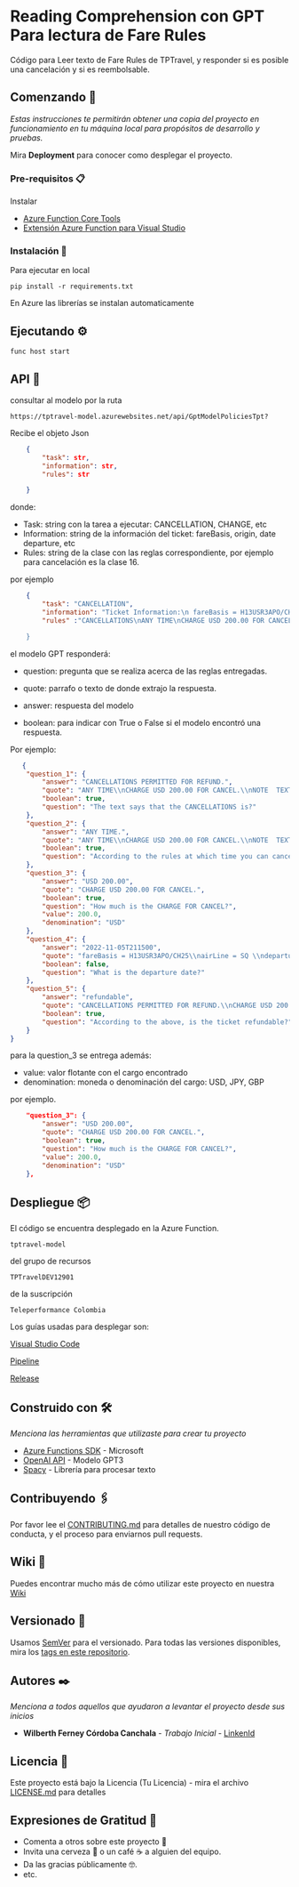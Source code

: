 # Reading Comprehension con GPT Para lectura de Fare Rules

Código para Leer texto de Fare Rules de TPTravel, y responder si es posible una cancelación y si es reembolsable. 


## Comenzando 🚀

_Estas instrucciones te permitirán obtener una copia del proyecto en funcionamiento en tu máquina local para propósitos de desarrollo y pruebas._

Mira **Deployment** para conocer como desplegar el proyecto.


### Pre-requisitos 📋

Instalar
- [Azure Function Core Tools](https://docs.microsoft.com/en-us/azure/azure-functions/functions-run-local?tabs=v4%2Cwindows%2Ccsharp%2Cportal%2Cbash)
- [Extensión Azure Function para Visual Studio](https://github.com/microsoft/vscode-azurefunctions)

### Instalación 🔧




Para ejecutar en local

```
pip install -r requirements.txt
```

En Azure las librerías se instalan automaticamente

## Ejecutando ⚙️

```
func host start
```

## API 🦉

consultar al modelo por la ruta

```
https://tptravel-model.azurewebsites.net/api/GptModelPoliciesTpt?
```

Recibe el objeto Json

```json
    {
        "task": str,
		"information": str,
		"rules": str

    }
```
donde:
- Task: string con la tarea a ejecutar: CANCELLATION, CHANGE, etc
- Information: string de la información del ticket: fareBasis, origin, date departure, etc
- Rules: string de la clase con las reglas correspondiente, por ejemplo para cancelación es la clase 16.

por ejemplo

```json
    {
        "task": "CANCELLATION",
		"information": "Ticket Information:\n fareBasis = H13USR3APO/CH25\n airLine = SQ \n departureDate = 2022-11-05T21:15:00\n route = origin: JFK\n destination: FRA \nticketNumber: 6185860002240\n ticketIssuanceDate: 2022-05-31T00:00:00+00:00\n reservationDate: 2022-05-05T21:15:00\n cancelationDate: 2022-05-10T02:15:00\n",
		"rules" :"CANCELLATIONS\nANY TIME\nCHARGE USD 200.00 FOR CANCEL.\nNOTE - TEXT BELOW NOT VALIDATED FOR AUTOPRICING.

    }
```

el modelo GPT responderá:
- question: pregunta que se realiza acerca de las reglas entregadas.

- quote: parrafo o texto de donde extrajo la respuesta.
- answer: respuesta del modelo
- boolean: para indicar con True o False si el modelo encontró una respuesta.

Por ejemplo: 

```json
   {
	"question_1": {
		"answer": "CANCELLATIONS PERMITTED FOR REFUND.",
		"quote": "ANY TIME\\nCHARGE USD 200.00 FOR CANCEL.\\nNOTE  TEXT BELOW NOT VALIDATED FOR AUTOPRICING.",
		"boolean": true,
		"question": "The text says that the CANCELLATIONS is?"
	},
	"question_2": {
		"answer": "ANY TIME.",
		"quote": "ANY TIME\\nCHARGE USD 200.00 FOR CANCEL.\\nNOTE  TEXT BELOW NOT VALIDATED FOR AUTOPRICING.",
		"boolean": true,
		"question": "According to the rules at which time you can cancel"
	},
	"question_3": {
		"answer": "USD 200.00",
		"quote": "CHARGE USD 200.00 FOR CANCEL.",
		"boolean": true,
		"question": "How much is the CHARGE FOR CANCEL?",
		"value": 200.0,
		"denomination": "USD"
	},
	"question_4": {
		"answer": "2022-11-05T211500",
		"quote": "fareBasis = H13USR3APO/CH25\\nairLine = SQ \\ndepartureDate = 2022-11-05T211500\\nroute = origin JFK\\ndestination FRA \\nticketNumber 6185860002240\\nticketIssuanceDate 2022-05-31T000000+0000\\nreservationDate 2022-05-05T211500\\ncancelationDate 2022-05-10T021500",
		"boolean": false,
		"question": "What is the departure date?"
	},
	"question_5": {
		"answer": "refundable",
		"quote": "CANCELLATIONS PERMITTED FOR REFUND.\\nCHARGE USD 200.00 FOR CANCEL.",
		"boolean": true,
		"question": "According to the above, is the ticket refundable?"
	}
}
```

para la question_3 se entrega además:

- value: valor flotante con el cargo encontrado
- denomination: moneda o denominación del cargo: USD, JPY, GBP

por ejemplo.

```json
	"question_3": {
		"answer": "USD 200.00",
		"quote": "CHARGE USD 200.00 FOR CANCEL.",
		"boolean": true,
		"question": "How much is the CHARGE FOR CANCEL?",
		"value": 200.0,
		"denomination": "USD"
	},
```




## Despliegue 📦

El código se encuentra desplegado en la Azure Function.

```
tptravel-model
```

del grupo de recursos

```
TPTravelDEV12901
```

de la suscripción

```
Teleperformance Colombia
```

Los guías usadas para desplegar son:

[Visual Studio Code](https://fecork.notion.site/Desplegar-c-digo-en-Azure-Function-con-Visual-Studio-Code-df55f8a586af43709ef499ab4dc298c4)

[Pipeline](https://fecork.notion.site/Pipeline-para-Azure-Function-4a46b6b2529a4311841d6a51516ecf2a)

[Release](https://fecork.notion.site/Release-para-Azure-Function-3203b3a312aa40a79c2074533fc252d5)

## Construido con 🛠️

_Menciona las herramientas que utilizaste para crear tu proyecto_

* [Azure Functions SDK](https://pypi.org/project/azure-functions/) - Microsoft
* [OpenAI API](https://openai.com/blog/openai-api/) - Modelo GPT3
* [Spacy](https://spacy.io) - Librería para procesar texto

## Contribuyendo 🖇️

Por favor lee el [CONTRIBUTING.md](https://gist.github.com/villanuevand/xxxxxx) para detalles de nuestro código de conducta, y el proceso para enviarnos pull requests.

## Wiki 📖

Puedes encontrar mucho más de cómo utilizar este proyecto en nuestra [Wiki](https://github.com/tu/proyecto/wiki)

## Versionado 📌

Usamos [SemVer](http://semver.org/) para el versionado. Para todas las versiones disponibles, mira los [tags en este repositorio](https://github.com/tu/proyecto/tags).

## Autores ✒️

_Menciona a todos aquellos que ayudaron a levantar el proyecto desde sus inicios_

* **Wilberth Ferney Córdoba Canchala** - *Trabajo Inicial* - [LinkenId](https://github.com/villanuevand)
## Licencia 📄

Este proyecto está bajo la Licencia (Tu Licencia) - mira el archivo [LICENSE.md](LICENSE.md) para detalles

## Expresiones de Gratitud 🎁

* Comenta a otros sobre este proyecto 📢
* Invita una cerveza 🍺 o un café ☕ a alguien del equipo. 
* Da las gracias públicamente 🤓.
* etc.